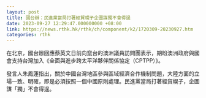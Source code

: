 ```yaml
---
layout: post
title: 國台辦：民進黨當局打著經貿幌子企圖謀獨不會得逞
date: 2023-09-27 12:29:47.000000000 +08:00
link: https://news.rthk.hk/rthk/ch/component/k2/1720309-20230927.htm
categories: rthk
---
```


在北京，國台辦回應蔡英文日前向竄台的澳洲議員訪問團表示，期盼澳洲政府與國會支持台灣加入《全面與進步跨太平洋夥伴關係協定（CPTPP）》。 

發言人朱鳳蓮指出，關於中國台灣地區參與區域經濟合作機制問題，大陸方面的立場一致、明確，即是必須按照一個中國原則處理。民進黨當局打著經貿幌子，企圖謀「獨」不會得逞。
